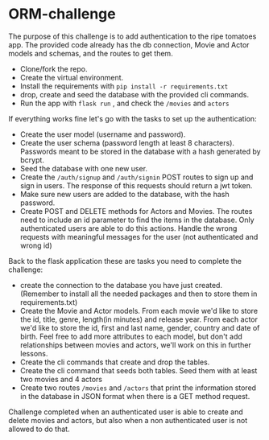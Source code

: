 # ORM-challenge

The purpose of this challenge is to add authentication to the ripe tomatoes app. The provided code already has the db connection, Movie and Actor models and schemas, and the routes to get them.

- Clone/fork the repo.
- Create the virtual environment.
- Install the requirements with ```pip install -r requirements.txt```
- drop, create and seed the database with the provided cli commands.
- Run the app with ```flask run``` , and check the ```/movies``` and ```actors```

If everything works fine let's go with the tasks to set up the authentication:

- Create the user model (username and password).
- Create the user schema (password length at least 8 characters). Passwords meant to be stored in the database with a hash generated by bcrypt.
- Seed the database with one new user.
- Create the ```/auth/signup``` and ```/auth/signin``` POST routes to sign up and sign in users. The response of this requests should return a jwt token.
- Make sure new users are added to the database, with the hash password.
- Create POST and DELETE methods for Actors and Movies. The routes need to include an id parameter to find the items in the database. Only authenticated users are able to do this actions. Handle the wrong requests with meaningful messages for the user (not authenticated and wrong id)
  
Back to the flask application these are tasks you need to complete the challenge:

- create the connection to the database you have just created. (Remember to install all the needed packages and then to store them in requirements.txt)
- Create the Movie and Actor models. From each movie we'd like to store the id, title, genre, length(in minutes) and release year. From each actor we'd like to store the id, first and last name, gender, country and date of birth. Feel free to add more attributes to each model, but don't add relationships between movies and actors, we'll work on this in further lessons.
- Create the cli commands that create and drop the tables.
- Create the cli command that seeds both tables. Seed them with at least two movies and 4 actors
- Create two routes ```/movies``` and ```/actors``` that print the information stored in the database in JSON format when there is a GET method request.

Challenge completed when an authenticated user is able to create and delete movies and actors, but also when a non authenticated user is not allowed to do that.
